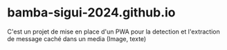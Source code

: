 # bamba-sigui-2024.github.io
C'est un projet de mise en place d'un PWA pour la detection et l'extraction de message caché dans un media (Image, texte)
